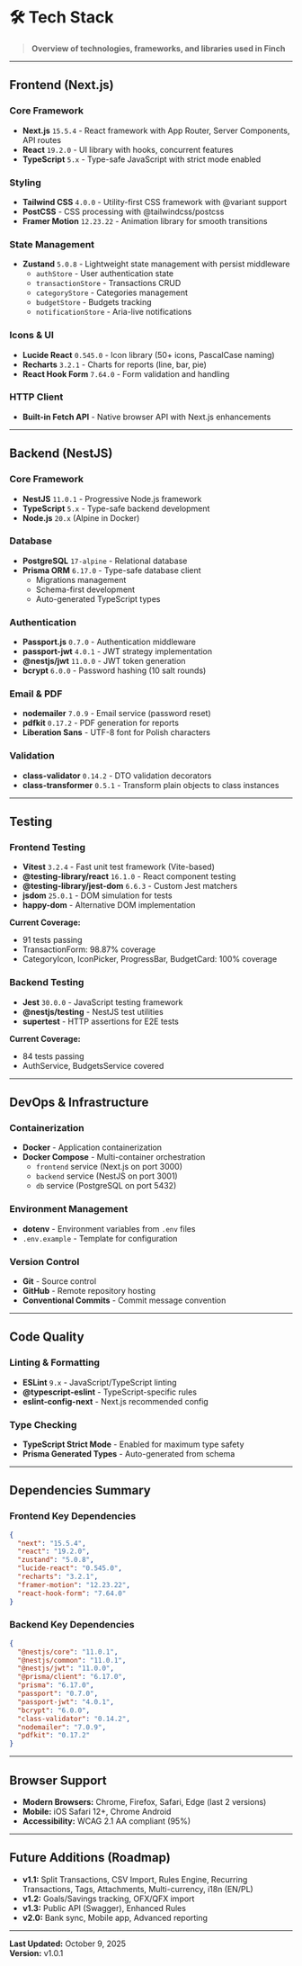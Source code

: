 # 🛠️ Tech Stack

> **Overview of technologies, frameworks, and libraries used in Finch**

---

## Frontend (Next.js)

### Core Framework
- **Next.js** `15.5.4` - React framework with App Router, Server Components, API routes
- **React** `19.2.0` - UI library with hooks, concurrent features
- **TypeScript** `5.x` - Type-safe JavaScript with strict mode enabled

### Styling
- **Tailwind CSS** `4.0.0` - Utility-first CSS framework with @variant support
- **PostCSS** - CSS processing with @tailwindcss/postcss
- **Framer Motion** `12.23.22` - Animation library for smooth transitions

### State Management
- **Zustand** `5.0.8` - Lightweight state management with persist middleware
  - `authStore` - User authentication state
  - `transactionStore` - Transactions CRUD
  - `categoryStore` - Categories management
  - `budgetStore` - Budgets tracking
  - `notificationStore` - Aria-live notifications

### Icons & UI
- **Lucide React** `0.545.0` - Icon library (50+ icons, PascalCase naming)
- **Recharts** `3.2.1` - Charts for reports (line, bar, pie)
- **React Hook Form** `7.64.0` - Form validation and handling

### HTTP Client
- **Built-in Fetch API** - Native browser API with Next.js enhancements

---

## Backend (NestJS)

### Core Framework
- **NestJS** `11.0.1` - Progressive Node.js framework
- **TypeScript** `5.x` - Type-safe backend development
- **Node.js** `20.x` (Alpine in Docker)

### Database
- **PostgreSQL** `17-alpine` - Relational database
- **Prisma ORM** `6.17.0` - Type-safe database client
  - Migrations management
  - Schema-first development
  - Auto-generated TypeScript types

### Authentication
- **Passport.js** `0.7.0` - Authentication middleware
- **passport-jwt** `4.0.1` - JWT strategy implementation
- **@nestjs/jwt** `11.0.0` - JWT token generation
- **bcrypt** `6.0.0` - Password hashing (10 salt rounds)

### Email & PDF
- **nodemailer** `7.0.9` - Email service (password reset)
- **pdfkit** `0.17.2` - PDF generation for reports
- **Liberation Sans** - UTF-8 font for Polish characters

### Validation
- **class-validator** `0.14.2` - DTO validation decorators
- **class-transformer** `0.5.1` - Transform plain objects to class instances

---

## Testing

### Frontend Testing
- **Vitest** `3.2.4` - Fast unit test framework (Vite-based)
- **@testing-library/react** `16.1.0` - React component testing
- **@testing-library/jest-dom** `6.6.3` - Custom Jest matchers
- **jsdom** `25.0.1` - DOM simulation for tests
- **happy-dom** - Alternative DOM implementation

**Current Coverage:**
- 91 tests passing
- TransactionForm: 98.87% coverage
- CategoryIcon, IconPicker, ProgressBar, BudgetCard: 100% coverage

### Backend Testing
- **Jest** `30.0.0` - JavaScript testing framework
- **@nestjs/testing** - NestJS test utilities
- **supertest** - HTTP assertions for E2E tests

**Current Coverage:**
- 84 tests passing
- AuthService, BudgetsService covered

---

## DevOps & Infrastructure

### Containerization
- **Docker** - Application containerization
- **Docker Compose** - Multi-container orchestration
  - `frontend` service (Next.js on port 3000)
  - `backend` service (NestJS on port 3001)
  - `db` service (PostgreSQL on port 5432)

### Environment Management
- **dotenv** - Environment variables from `.env` files
- `.env.example` - Template for configuration

### Version Control
- **Git** - Source control
- **GitHub** - Remote repository hosting
- **Conventional Commits** - Commit message convention

---

## Code Quality

### Linting & Formatting
- **ESLint** `9.x` - JavaScript/TypeScript linting
- **@typescript-eslint** - TypeScript-specific rules
- **eslint-config-next** - Next.js recommended config

### Type Checking
- **TypeScript Strict Mode** - Enabled for maximum type safety
- **Prisma Generated Types** - Auto-generated from schema

---

## Dependencies Summary

### Frontend Key Dependencies
```json
{
  "next": "15.5.4",
  "react": "19.2.0",
  "zustand": "5.0.8",
  "lucide-react": "0.545.0",
  "recharts": "3.2.1",
  "framer-motion": "12.23.22",
  "react-hook-form": "7.64.0"
}
```

### Backend Key Dependencies
```json
{
  "@nestjs/core": "11.0.1",
  "@nestjs/common": "11.0.1",
  "@nestjs/jwt": "11.0.0",
  "@prisma/client": "6.17.0",
  "prisma": "6.17.0",
  "passport": "0.7.0",
  "passport-jwt": "4.0.1",
  "bcrypt": "6.0.0",
  "class-validator": "0.14.2",
  "nodemailer": "7.0.9",
  "pdfkit": "0.17.2"
}
```

---

## Browser Support

- **Modern Browsers:** Chrome, Firefox, Safari, Edge (last 2 versions)
- **Mobile:** iOS Safari 12+, Chrome Android
- **Accessibility:** WCAG 2.1 AA compliant (95%)

---

## Future Additions (Roadmap)

- **v1.1:** Split Transactions, CSV Import, Rules Engine, Recurring Transactions, Tags, Attachments, Multi-currency, i18n (EN/PL)
- **v1.2:** Goals/Savings tracking, OFX/QFX import
- **v1.3:** Public API (Swagger), Enhanced Rules
- **v2.0:** Bank sync, Mobile app, Advanced reporting

---

**Last Updated:** October 9, 2025  
**Version:** v1.0.1
